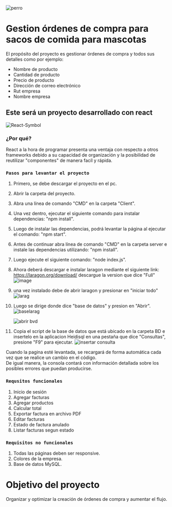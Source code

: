 ![perro](https://github.com/Jaco1416/Whathedogduin/assets/129196766/b8e8a1bd-8ddb-465f-8e02-5066eb56db65)
# Gestion órdenes de compra para sacos de comida para mascotas

El propósito del proyecto es gestionar órdenes de compra y todos sus detalles como por ejemplo:
- Nombre de producto
- Cantidad de producto
- Precio de producto
- Dirección de correo electrónico
- Rut empresa
- Nombre empresa
## Este será un proyecto desarrollado con react
![React-Symbol](https://github.com/Jaco1416/Whathedogduin/assets/129196766/cb153398-66c7-48da-85ba-ef5e28a2a8fd)
### ¿Por qué?
React a la hora de programar presenta una ventaja con respecto a otros frameworks debido a su capacidad de organización y la posibilidad de reutilizar "componentes" de manera facíl y rápida.

### `Pasos para levantar el proyecto`
1. Primero, se debe descargar el proyecto en el pc.
2. Abrir la carpeta del proyecto.
3. Abra una línea de comando "CMD" en la carpeta "Client".
4. Una vez dentro, ejecutar el siguiente comando para instalar dependencias: "npm install".
5. Luego de instalar las dependencias, podrá levantar la página al ejecutar el comando: "npm start".
6. Antes de continuar abra línea de comando "CMD" en la carpeta server e instale las dependencias utilizando: "npm install".
7. Luego ejecute el siguiente comando: "node index.js".
8. Ahora deberá descargar e instalar laragon mediante el siguiente link: https://laragon.org/download/ descargue la version que dice "Full"
   ![image](https://github.com/user-attachments/assets/1f498997-d226-465a-93e1-d7e7d282bea1)

9. una vez instalado debe de abrir laragon y presionar en "iniciar todo"
   ![larag](https://github.com/user-attachments/assets/c5bdf874-7639-4ae2-bd97-e10643edee73)

11. Luego se dirige donde dice "base de datos" y presion en "Abrir".
   ![baselarag](https://github.com/user-attachments/assets/bb5d9849-2cbb-4b79-9357-3134901d93b4)

      ![abrir bvd](https://github.com/user-attachments/assets/ce3a20b3-4dcd-44b1-89ae-634a4604fa29)

13. Copia el script de la base de datos que está ubicado en la carpeta BD e insertelo en la aplicacion Heidisql en una pestaña que dice "Consultas", presione "F9" para ejecutar.
   ![insertar consulta](https://github.com/user-attachments/assets/3e9054aa-d5a2-4228-9f71-a1d4839d343d)


Cuando la pagina esté levantada, se recargará de forma automática cada vez que se realice un cambio en el código.\
De igual manera, la consola contará con información detallada sobre los posibles errores que puedan producirse.

### `Requsitos funcionales`
1. Inicio de sesión
2. Agregar facturas
3. Agregar productos
4. Calcular total
5. Exportar factura en archivo PDF
6. Editar facturas
7. Estado de factura anulado
8. Listar facturas segun estado

### `Requisitos no funcionales`

1. Todas las páginas deben ser responsive.
2. Colores de la empresa.
3. Base de datos MySQL.

# Objetivo del proyecto
Organizar y optimizar la creación de órdenes de compra y aumentar el flujo.
